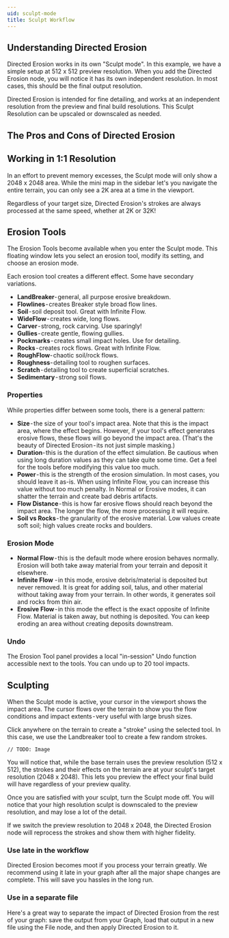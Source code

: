 ```yaml
---
uid: sculpt-mode
title: Sculpt Workflow
---
```


## Understanding Directed Erosion
Directed Erosion works in its own "Sculpt mode". In this example, we have a simple setup at 512 x 512 preview resolution. When you add the Directed Erosion node, you will notice it has its own independent resolution. In most cases, this should be the final output resolution. 

Directed Erosion is intended for fine detailing, and works at an independent resolution from the preview and final build resolutions. This Sculpt Resolution can be upscaled or downscaled as needed.

## The Pros and Cons of Directed Erosion

## Working in 1:1 Resolution
In an effort to prevent memory excesses, the Sculpt mode will only show a 2048 x 2048 area. While the mini map in the sidebar let's you navigate the entire terrain, you can only see a 2K area at a time in the viewport.

Regardless of your target size, Directed Erosion's strokes are always processed at the same speed, whether at 2K or 32K!

## Erosion Tools
The Erosion Tools become available when you enter the Sculpt mode. This floating window lets you select an erosion tool, modify its setting, and choose an erosion mode.

Each erosion tool creates a different effect. Some have secondary variations.
- **LandBreaker**- general, all purpose erosive breakdown.
- **Flowlines** - creates Breaker style broad flow lines.
- **Soil** - soil deposit tool. Great with Infinite Flow.
- **WideFlow** - creates wide, long flows.
- **Carver** - strong, rock carving. Use sparingly!
- **Gullies** - create gentle, flowing gullies.
- **Pockmarks** - creates small impact holes. Use for detailing.
- **Rocks** - creates rock flows. Great with Infinite Flow.
- **RoughFlow**- chaotic soil/rock flows.
- **Roughness**- detailing tool to roughen surfaces.
- **Scratch** - detailing tool to create superficial scratches.
- **Sedimentary** - strong soil flows. 

### Properties
While properties differ between some tools, there is a general pattern:

- **Size** - the size of your tool's impact area. Note that this is the impact area, where the effect begins. However, if your tool's effect generates erosive flows, these flows will go beyond the impact area. (That's the beauty of Directed Erosion - its not just simple masking.)
- **Duration**- this is the duration of the effect simulation. Be cautious when using long duration values as they can take quite some time. Get a feel for the tools before modifying this value too much.
- **Power** - this is the strength of the erosion simulation. In most cases, you should leave it as-is. When using Infinite Flow, you can increase this value without too much penalty. In Normal or Erosive modes, it can shatter the terrain and create bad debris artifacts.
- **Flow Distance** - this is how far erosive flows should reach beyond the impact area.  The longer the flow, the more processing it will require.
- **Soil vs Rocks** - the granularity of the erosive material. Low values create soft soil; high values create rocks and boulders.

### Erosion Mode

- **Normal Flow** - this is the default mode where erosion behaves normally. Erosion will both take away material from your terrain and deposit it elsewhere.
- **Infinite Flow** - in this mode, erosive debris/material is deposited but never removed. It is great for adding soil, talus, and other material without taking away from your terrain. In other words, it generates soil and rocks from thin air.
- **Erosive Flow** - in this mode the effect is the exact opposite of Infinite Flow. Material is taken away, but nothing is deposited. You can keep eroding an area without creating deposits downstream.

### Undo
The Erosion Tool panel provides a local "in-session" Undo function accessible next to the tools. You can undo up to 20 tool impacts.


## Sculpting
When the Sculpt mode is active, your cursor in the viewport shows the impact area. The cursor flows over the terrain to show you the flow conditions and impact extents - very useful with large brush sizes.

Click anywhere on the terrain to create a "stroke" using the selected tool. In this case, we use the Landbreaker tool to create a few random strokes.

`// TODO: Image`

You will notice that, while the base terrain uses the preview resolution (512 x 512), the strokes and their effects on the terrain are at your sculpt's target resolution (2048 x 2048). This lets you preview the effect your final build will have regardless of your preview quality.

Once you are satisfied with your sculpt, turn the Sculpt mode off. You will notice that your high resolution sculpt is downscaled to the preview resolution, and may lose a lot of the detail.

If we switch the preview resolution to 2048 x 2048, the Directed Erosion node will reprocess the strokes and show them with higher fidelity.


<!--tip-->
### Use late in the workflow
Directed Erosion becomes moot if you process your terrain greatly. We recommend using it late in your graph after all the major shape changes are complete. This will save you hassles in the long run.

### Use in a separate file
Here's a great way to separate the impact of Directed Erosion from the rest of your graph: save the output from your Graph, load that output in a new file using the File node, and then apply Directed Erosion to it.
<!--/tip-->

